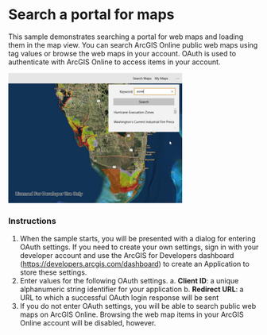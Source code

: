 # Search a portal for maps

This sample demonstrates searching a portal for web maps and loading them in the map view. You can search ArcGIS Online public web maps using tag values or browse the web maps in your account. OAuth is used to authenticate with ArcGIS Online to access items in your account.

<img src="SearchPortalMaps.jpg" width="350"/>

### Instructions

1. When the sample starts, you will be presented with a dialog for entering OAuth settings. If you need to create your own settings, sign in with your developer account and use the ArcGIS for Developers dashboard (https://developers.arcgis.com/dashboard) to create an Application to store these settings.
2. Enter values for the following OAuth settings.
	a. **Client ID**: a unique alphanumeric string identifier for your application
	b. **Redirect URL**: a URL to which a successful OAuth login response will be sent
3. If you do not enter OAuth settings, you will be able to search public web maps on ArcGIS Online. Browsing the web map items in your ArcGIS Online account will be disabled, however.